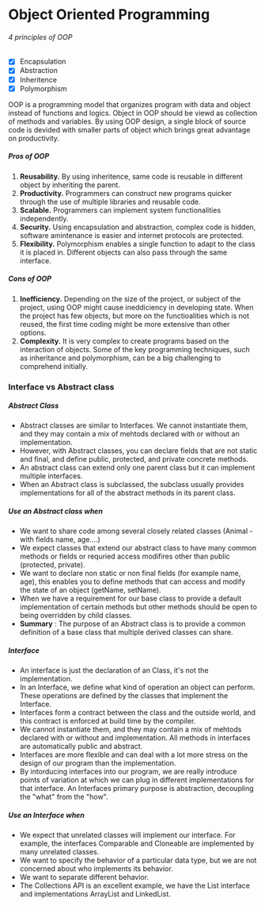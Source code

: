# Object Oriented Programming

###### 4 principles of OOP
- [x] Encapsulation
- [x] Abstraction
- [x] Inheritence
- [x] Polymorphism

OOP is a programming model that organizes program with data and object instead of functions and logics. Object in OOP should be viewd as collection of methods and variables. By using OOP design, a single block of source code is devided with smaller parts of object which brings great advantage on productivity.

##### Pros of OOP

1. **Reusability.** By using inheritence, same code is reusable in different object by inheriting the parent.
2. **Productivity.** Programmers can construct new programs quicker through the use of multiple libraries and reusable code.
3. **Scalable.** Programmers can implement system functionalities independently.
4. **Security.** Using encapsulation and abstraction, complex code is hidden, software amintenance is easier and internet protocols are protected.
5. **Flexibility.** Polymorphism enables a single function to adapt to the class it is placed in. Different objects can also pass through the same interface.

##### Cons of OOP

1. **Inefficiency.** Depending on the size of the project, or subject of the project, using OOP might cause ineddiciency in developing state. When the project has few objects, but more on the functioalities which is not reused, the first time coding might be more extensive than other options.
2. **Complexity.** It is very complex to create programs based on the interaction of objects. Some of the key programming techniques, such as inheritance and polymorphism, can be a big challenging to comprehend initially.



### Interface vs Abstract class

##### Abstract Class
- Abstract classes are similar to Interfaces. We cannot instantiate them, and they may contain a mix of mehtods declared with or without an implementation.
- However, with Abstract classes, you can declare fields that are not static and final, and define public, protected, and private concrete methods.
- An abstract class can extend only one parent class but it can implement multiple interfaces.
- When an Abstract class is subclassed, the subclass usually provides implementations for all of the abstract methods in its parent class.


##### Use an Abstract class when

- We want to share code among several closely related classes (Animal - with fields name, age....)
- We expect classes that extend our abstract class to have many common methods or fields or requried access modifires other than public (protected, private). 
- We want to declare non static or non final fields (for example name, age), this enables you to define methods that can access and modify the state of an object (getName, setName).
- When we have a requirement for our base class to provide a default implementation of certain methods but other methods should be open to being overridden by child classes.
- **Summary** : The purpose of an Abstract class is to provide a common definition of a base class that multiple derived classes can share.


##### Interface
- An interface is just the declaration of an Class, it's not the implementation.
- In an Interface, we define what kind of operation an object can perform. These operations are defined by the classes that implement the Interface.
- Interfaces form a contract between the class and the outside world, and this contract is enforced at build time by the compiler.
- We cannot instantiate them, and they may contain a mix of mehtods declared with or without and implementation. All methods in interfaces are automatically public and abstract.
- Interfaces are more flexible and can deal with a lot more stress on the design of our program than the implementation.
- By intorducing interfaces into our program, we are really introduce points of variation at which we can plug in different implementations for that interface. An Interfaces primary purpose is abstraction, decoupling the "what" from the "how".

##### Use an Interface when
- We expect that unrelated classes will implement our interface. For example, the interfaces Comparable and Cloneable are implemented by many unrelated classes.
- We want to specify the behavior of a particular data type, but we are not concerned about who implements its behavior.
- We want to separate different behavior.
- The Collections API is an excellent example, we have the List interface and implementations ArrayList and LinkedList.

